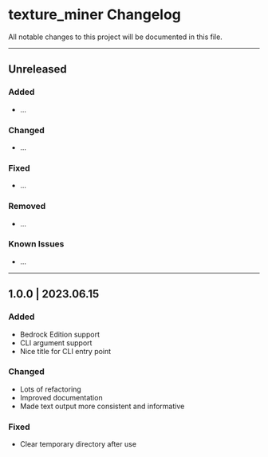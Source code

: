 # texture_miner Changelog

All notable changes to this project will be documented in this file.

---

## Unreleased
<!-- ## x.y.z | yyyy.mm.dd -->

### Added

* ...

### Changed

* ...

### Fixed

* ...

### Removed

* ...

### Known Issues

* ...

---

## 1.0.0 | 2023.06.15

### Added

* Bedrock Edition support
* CLI argument support
* Nice title for CLI entry point

### Changed

* Lots of refactoring
* Improved documentation
* Made text output more consistent and informative

### Fixed

* Clear temporary directory after use
